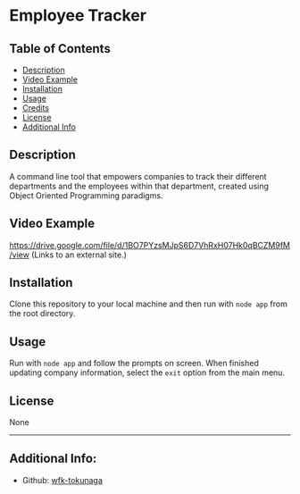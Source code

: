 # Employee Tracker

## Table of Contents

- [Description](#description)
- [Video Example](#video-example)
- [Installation](#installation)
- [Usage](#usage)
- [Credits](#credits)
- [License](#license)
- [Additional Info](#additional-info)

## Description

A command line tool that empowers companies to track their different departments and the employees within that department, created using Object Oriented Programming paradigms. 

## Video Example
https://drive.google.com/file/d/1BO7PYzsMJpS6D7VhRxH07Hk0qBCZM9fM/view (Links to an external site.) 

## Installation

Clone this repository to your local machine and then run with `node app` from the root directory.

## Usage

Run with `node app` and follow the prompts on screen. When finished updating company information, select the `exit` option from the main menu. 
    
## License

None

---

## Additional Info:
- Github: [wfk-tokunaga](https://github.com/wfk-tokunaga)